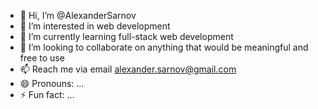 - 👋 Hi, I’m @AlexanderSarnov
- 👀 I’m interested in web development
- 🌱 I’m currently learning full-stack web development
- 💞️ I’m looking to collaborate on anything that would be meaningful and free to use
- 📫 Reach me via email alexander.sarnov@gmail.com
- 😄 Pronouns: ...
- ⚡ Fun fact: ...

<!---
AlexanderSarnov/AlexanderSarnov is a ✨ special ✨ repository because its `README.md` (this file) appears on your GitHub profile.
You can click the Preview link to take a look at your changes.
--->
